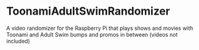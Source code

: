 # ToonamiAdultSwimRandomizer
A video randomizer for the Raspberry Pi that plays shows and movies with Toonami and Adult Swim bumps and promos in between (videos not included)
